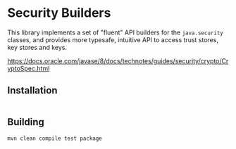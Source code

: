 # Security Builders

This library implements a set of "fluent" API builders for the `java.security` classes, and provides more typesafe, intuitive API to access trust stores, key stores and keys.



https://docs.oracle.com/javase/8/docs/technotes/guides/security/crypto/CryptoSpec.html

## Installation

```xml

```

## Building

```bash
mvn clean compile test package
```